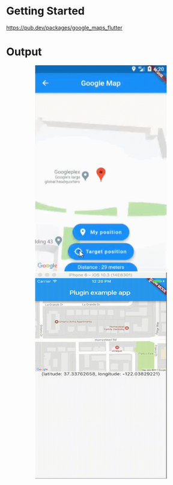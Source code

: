 # Getting Started
https://pub.dev/packages/google_maps_flutter

# Output
<div align="center">
  <img width="350" height="550" title="sample_1" src="https://raw.githubusercontent.com/Coddevs/Google-maps-con-marcadores-en-Flutter/master/output/sample_1.gif">
  <img width="350" height="550" title="sample_2" src="https://raw.githubusercontent.com/Coddevs/Google-maps-con-marcadores-en-Flutter/master/output/sample_2.gif">
</div>
